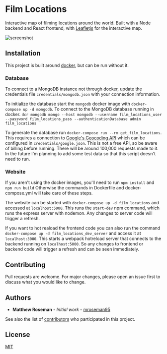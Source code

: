 # Film Locations

Interactive map of filming locations around the world. Built with a Node backend and React frontend, with [Leafletjs](https://leafletjs.com/) for the interactive map.

![screenshot](moviemap_screenshot.png)

## Installation

This project is built around [docker](https://www.docker.com/products/docker-desktop), but can be run without it.

### Database

To connect to a MongoDB instance not through docker, update the credentials file `credentials/mongodb.json` with your connection information.

To initialize the database start the `mongodb` docker image with `docker-compose up -d mongodb`.
To connect to the MongoDB database running in docker.
`dcr mongodb mongo --host mongodb --username film_locations_user --password film_locations_pass --authenticationDatabase admin film_locations`

To generate the database run `docker-compose run --rm get_film_locations`.
This requires a connection to [Google's Geocoding API](https://developers.google.com/maps/documentation/geocoding/intro) which can be configured in `credentials/google.json`.
This is not a free API, so be aware of billing before running. There will be around 100,000 requests made to it.
In the future I'm planning to add some test data so that this script doesn't need to run.

### Website

If you aren't using the docker images, you'll need to run `npm install` and `npm run build`
Otherwise the commands in Dockerfile and docker-compose.yml will take care of these steps.

The website can be started with `docker-compose up -d film_locations` and accessed at `localhost:5000`.
This runs the `start-dev` npm command, which runs the express server with nodemon. Any changes to server code will trigger a refresh.

If you want to hot reaload the frontend code you can also run the command `docker-compose up -d film_locations_dev_server` and access it at `localhost:3000`.
This starts a webpack hotreload server that connects to the backend running on `localhost:5000`.
So any changes to frontend or backend code will trigger a refresh and can be seen immediately.

## Contributing
Pull requests are welcome. For major changes, please open an issue first to discuss what you would like to change.

## Authors

* **Matthew Roseman** - *Initial work* - [mroseman95](https://github.com/mroseman95)

See also the list of [contributors](https://github.com/mroseman95/FilmLocations/contributors) who participated in this project.

## License
[MIT](https://choosealicense.com/licenses/mit/)
